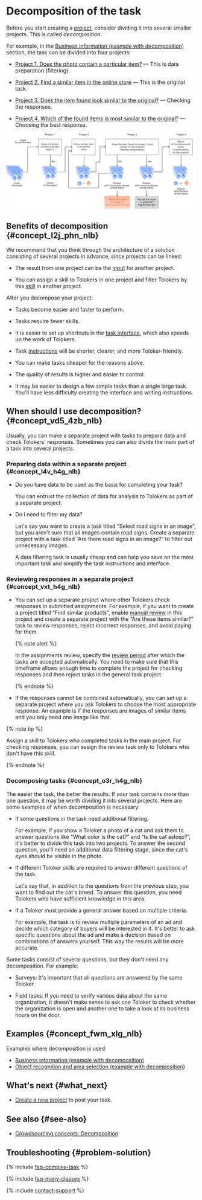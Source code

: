 # Decomposition of the task

Before you start creating a [project](../../glossary.md#project), consider dividing it into several smaller projects. This is called _decomposition_.

For example, in the [Business information (example with decomposition)](../tutorials/data-collection.md) section, the task can be divided into four projects:

- [Project 1. Does the photo contain a particular item?](../tutorials/contain_item.md) — This is data preparation (filtering).

- [Project 2. Find a similar item in the online store](../tutorials/find_an_item_in_store.md) — This is the original task.

- [Project 3. Does the item found look similar to the original?](../tutorials/item_look_similar.md) — Checking the responses.

- [Project 4. Which of the found items is most similar to the original?](../tutorials/item_more_similar.md) — Choosing the best response.

![](../_images/other/main-1.svg)

## Benefits of decomposition {#concept_l2j_phn_nlb}

We recommend that you think through the architecture of a solution consisting of several projects in advance, since projects can be linked:

- The result from one project can be the [input](../../glossary.md#input-output-data) for another project.

- You can assign a skill to Tolokers in one project and filter Tolokers by this [skill](../../glossary.md#skill) in another project.

After you decompose your project:

- Tasks become easier and faster to perform.

- Tasks require fewer skills.

- It is easier to set up shortcuts in the [task interface](../../glossary.md#task-interface), which also speeds up the work of Tolokers.

- Task [instructions](../../glossary.md#instructions) will be shorter, clearer, and more Toloker-friendly.

- You can make tasks cheaper for the reasons above.

- The quality of results is higher and easier to control.

- It may be easier to design a few simple tasks than a single large task. You'll have less difficulty creating the interface and writing instructions.

## When should I use decomposition? {#concept_vd5_4zb_nlb}

Usually, you can make a separate project with tasks to prepare data and check Tolokers' responses. Sometimes you can also divide the main part of a task into several projects.

### Preparing data within a separate project {#concept_l4v_h4g_nlb}

- Do you have data to be used as the basis for completing your task?

    You can entrust the collection of data for analysis to Tolokers as part of a separate project.

- Do I need to filter my data?

    Let's say you want to create a task titled “Select road signs in an image”, but you aren't sure that all images contain road signs. Create a separate project with a task titled “Are there road signs in an image?” to filter out unnecessary images.

    A data filtering task is usually cheap and can help you save on the most important task and simplify the task instructions and interface.

### Reviewing responses in a separate project {#concept_vxt_h4g_nlb}

- You can set up a separate project where other Tolokers check responses in submitted assignments. For example, if you want to create a project titled “Find similar products”, enable [manual review](../../glossary.md#assignment-review) in this project and create a separate project with the “Are these items similar?” task to review responses, reject incorrect responses, and avoid paying for them.

    {% note alert %}

    In the assignments review, specify the [review period](../../glossary.md#review-period) after which the tasks are accepted automatically. You need to make sure that this timeframe allows enough time to complete the project for checking responses and then reject tasks in the general task project.

    {% endnote %}

- If the responses cannot be combined automatically, you can set up a separate project where you ask Tolokers to choose the most appropriate response. An example is if the responses are images of similar items and you only need one image like that.

{% note tip %}

Assign a skill to Tolokers who completed tasks in the main project. For checking responses, you can assign the review task only to Tolokers who don't have this skill.

{% endnote %}

### Decomposing tasks {#concept_o3r_h4g_nlb}

The easier the task, the better the results. If your task contains more than one question, it may be worth dividing it into several projects. Here are some examples of when decomposition is necessary:

- If some questions in the task need additional filtering.

    For example, if you show a Toloker a photo of a cat and ask them to answer questions like “What color is the cat?” and “Is the cat asleep?”, it's better to divide this task into two projects. To answer the second question, you'll need an additional data filtering stage, since the cat's eyes should be visible in the photo.

- If different Toloker skills are required to answer different questions of the task.

    Let's say that, in addition to the questions from the previous step, you want to find out the cat's breed. To answer this question, you need Tolokers who have sufficient knowledge in this area.

- If a Toloker must provide a general answer based on multiple criteria.

    For example, the task is to review multiple parameters of an ad and decide which category of buyers will be interested in it. It's better to ask specific questions about the ad and make a decision based on combinations of answers yourself. This way the results will be more accurate.

Some tasks consist of several questions, but they don't need any decomposition. For example:

- Surveys: It's important that all questions are answered by the same Toloker.

- Field tasks: If you need to verify various data about the same organization, it doesn't make sense to ask one Toloker to check whether the organization is open and another one to take a look at its business hours on the door.

## Examples {#concept_fwm_xlg_nlb}

Examples where decomposition is used:

- [Business information (example with decomposition)](../tutorials/data-collection.md)
- [Object recognition and area selection (example with decomposition)](../tutorials/image-segmentation-overview.md)

## What's next {#what_next}

- [Create a new project](project.md) to post your task.

## See also {#see-also}

- [Crowdsourcing concepts: Decomposition](https://toloka.ai/knowledgebase/decomposition/)

## Troubleshooting {#problem-solution}

{% include [faq-complex-task](../_includes/faq/questions-about-templates/complex-task.md) %}

{% include [faq-many-classes](../_includes/faq/project-settings/many-classes.md) %}

{% include [contact-support](../_includes/contact-support.md) %}